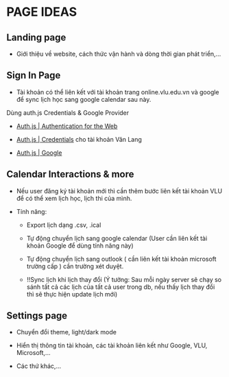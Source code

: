 # **PAGE IDEAS**

## Landing page

- Giới thiệu về website, cách thức vận hành và dòng thời gian phát triển,...

## Sign In Page

- Tài khoản có thể liên kết với tài khoản trang online.vlu.edu.vn và google để sync lịch học sang google calendar sau này.

Dùng auth.js Credentials & Google Provider

- [Auth.js | Authentication for the Web](https://authjs.dev/)

- [Auth.js | Credentials](https://authjs.dev/getting-started/providers/credentials?framework=next-js) cho tài khoản Văn Lang

- [Auth.js | Google](https://authjs.dev/getting-started/providers/google?framework=next-js)

## Calendar Interactions & more

- Nếu user đăng ký tài khoản mới thì cần thêm bước liên kết tài khoản VLU để có thể xem lịch học, lịch thi của mình.

- Tính năng:

  - Export lịch dạng .csv, .ical

  - Tự động chuyển lịch sang google calendar (User cần liên kết tài khoản Google để dùng tính năng này)

  - Tự động chuyển lịch sang outlook ( cần liên kết tài khoản microsoft trường cấp ) cần trường xét duyệt.

  - !!Sync lịch khi lịch thay đổi (Ý tưởng: Sau mỗi ngày server sẽ chạy so sánh tất cả các lịch của tất cả user trong db, nếu thấy lịch thay đổi thì sẽ thực hiện update lịch mới)

## Settings page

- Chuyển đổi theme, light/dark mode

- Hiển thị thông tin tài khoản, các tài khoản liên kết như Google, VLU, Microsoft,...

- Các thứ khác,...
